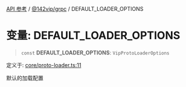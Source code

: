 [API 参考](../../../index.md) / [@142vip/grpc](../index.md) / DEFAULT\_LOADER\_OPTIONS

# 变量: DEFAULT\_LOADER\_OPTIONS

> `const` **DEFAULT\_LOADER\_OPTIONS**: `VipProtoLoaderOptions`

定义于: [core/proto-loader.ts:11](https://github.com/142vip/core-x/blob/b6807ccf6c96718daee70c368eee9968a0b34d48/packages/grpc/src/core/proto-loader.ts#L11)

默认的加载配置

